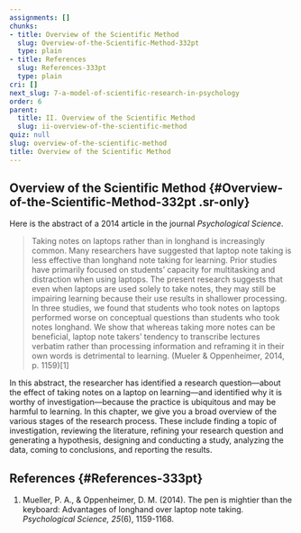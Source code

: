 ```yaml
---
assignments: []
chunks:
- title: Overview of the Scientific Method
  slug: Overview-of-the-Scientific-Method-332pt
  type: plain
- title: References
  slug: References-333pt
  type: plain
cri: []
next_slug: 7-a-model-of-scientific-research-in-psychology
order: 6
parent:
  title: II. Overview of the Scientific Method
  slug: ii-overview-of-the-scientific-method
quiz: null
slug: overview-of-the-scientific-method
title: Overview of the Scientific Method
---
```


## Overview of the Scientific Method {#Overview-of-the-Scientific-Method-332pt .sr-only} 

Here is the abstract of a 2014 article in the journal _Psychological Science_. 

> Taking notes on laptops rather than in longhand is increasingly common. Many researchers have suggested that laptop note taking is less effective than longhand note taking for learning. Prior studies have primarily focused on students’ capacity for multitasking and distraction when using laptops. The present research suggests that even when laptops are used solely to take notes, they may still be impairing learning because their use results in shallower processing. In three studies, we found that students who took notes on laptops performed worse on conceptual questions than students who took notes longhand. We show that whereas taking more notes can be beneficial, laptop note takers’ tendency to transcribe lectures verbatim rather than processing information and reframing it in their own words is detrimental to learning. (Mueler & Oppenheimer, 2014, p. 1159)\[1\]

In this abstract, the researcher has identified a research question—about the effect of taking notes on a laptop on learning—and identified why it is worthy of investigation—because the practice is ubiquitous and may be harmful to learning. In this chapter, we give you a broad overview of the various stages of the research process. These include finding a topic of investigation, reviewing the literature, refining your research question and generating a hypothesis, designing and conducting a study, analyzing the data, coming to conclusions, and reporting the results.

## References {#References-333pt} 

1.  Mueller, P. A., & Oppenheimer, D. M. (2014). The pen is mightier than the keyboard: Advantages of longhand over laptop note taking. _Psychological Science, 25_(6), 1159-1168.

